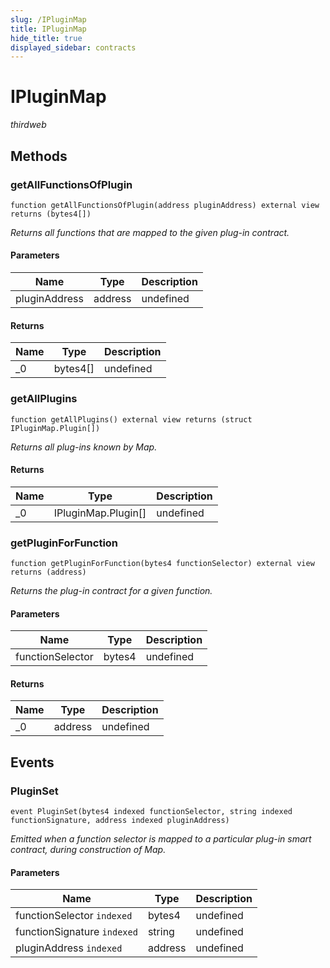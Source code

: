 ```yaml
---
slug: /IPluginMap
title: IPluginMap
hide_title: true
displayed_sidebar: contracts
---
```


# IPluginMap

_thirdweb_

## Methods

### getAllFunctionsOfPlugin

```solidity
function getAllFunctionsOfPlugin(address pluginAddress) external view returns (bytes4[])
```

_Returns all functions that are mapped to the given plug-in contract._

#### Parameters

| Name          | Type    | Description |
| ------------- | ------- | ----------- |
| pluginAddress | address | undefined   |

#### Returns

| Name | Type     | Description |
| ---- | -------- | ----------- |
| \_0  | bytes4[] | undefined   |

### getAllPlugins

```solidity
function getAllPlugins() external view returns (struct IPluginMap.Plugin[])
```

_Returns all plug-ins known by Map._

#### Returns

| Name | Type                | Description |
| ---- | ------------------- | ----------- |
| \_0  | IPluginMap.Plugin[] | undefined   |

### getPluginForFunction

```solidity
function getPluginForFunction(bytes4 functionSelector) external view returns (address)
```

_Returns the plug-in contract for a given function._

#### Parameters

| Name             | Type   | Description |
| ---------------- | ------ | ----------- |
| functionSelector | bytes4 | undefined   |

#### Returns

| Name | Type    | Description |
| ---- | ------- | ----------- |
| \_0  | address | undefined   |

## Events

### PluginSet

```solidity
event PluginSet(bytes4 indexed functionSelector, string indexed functionSignature, address indexed pluginAddress)
```

_Emitted when a function selector is mapped to a particular plug-in smart contract, during construction of Map._

#### Parameters

| Name                        | Type    | Description |
| --------------------------- | ------- | ----------- |
| functionSelector `indexed`  | bytes4  | undefined   |
| functionSignature `indexed` | string  | undefined   |
| pluginAddress `indexed`     | address | undefined   |
